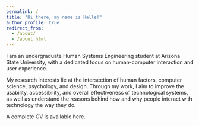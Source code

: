 ```yaml
---
permalink: /
title: "Hi there, my name is Halle!"
author_profile: true
redirect_from: 
  - /about/
  - /about.html
---
```

I am an undergraduate Human Systems Engineering student at Arizona State University, with a dedicated focus on human-computer interaction and user experience. 

My research interests lie at the intersection of human factors, computer science, psychology, and design. Through my work, I aim to improve the usability, accessibility, and overall effectiveness of technological systems, as well as understand the reasons behind how and why people interact with technology the way they do.

A complete CV is available here.
